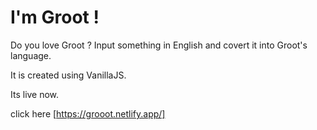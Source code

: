 # I'm Groot !

Do you love Groot ? Input something in English and covert it into Groot's language.

It is created using VanillaJS.

Its live now.

click here [https://grooot.netlify.app/]


